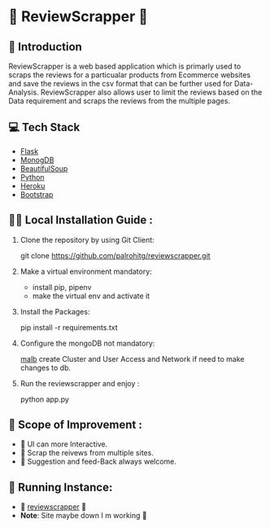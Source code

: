 # :metal:	ReviewScrapper 	:snake:	

## :pushpin: Introduction 

ReviewScrapper is a web based application which is primarly used to scraps the reviews for a particualar products from Ecommerce websites and save the reviews in the csv format that can be further used for Data-Analysis. ReviewScrapper also allows user to limit the reviews based on the Data requirement and scraps the reviews from the multiple pages.

## :computer: Tech Stack
    
* [Flask](https://flask.palletsprojects.com/)
* [MonogDB](https://www.mongodb.com/)
* [BeautifulSoup](https://www.crummy.com/software/BeautifulSoup/doc)
* [Python](https://www.python.org/)
* [Heroku](https://www.heroku.com/)
* [Bootstrap](https://getbootstrap.com/)


## :running_woman: Local Installation Guide : 

1. Clone the repository by using Git Client: 

    git clone https://github.com/palrohitg/reviewscrapper.git

2. Make a virtual environment mandatory: 

    * install pip, pipenv
    * make the virtual env and activate it 

3. Install the Packages: 

    pip install -r requirements.txt

4. Configure the mongoDB not mandatory:
    
    [malb](https://mlab.com/) create Cluster and User Access and Network if need to make changes to db.

5. Run the reviewscrapper and enjoy : 

    python app.py

## :dart:	Scope of Improvement : 

* :blossom: UI can more Interactive. 
* :blossom: Scrap the reivews from multiple sites.
* :blossom: Suggestion and feed-Back always welcome.

## :iphone:	Running Instance:

* :beers:	[reviewscrapper](https://vikas-webscrapper-review.herokuapp.com/) :beers:
* **Note**: Site maybe down I m working :crossed_fingers:

    







